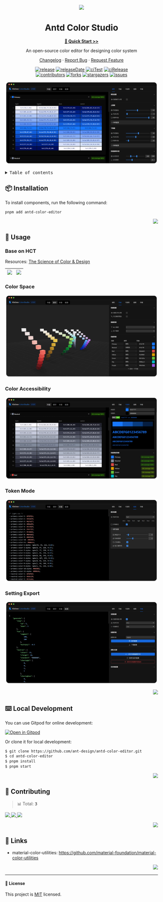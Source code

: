<a name="readme-top"></a>

<div align="center">

<img width="160" src="https://gw.alipayobjects.com/zos/rmsportal/KDpgvguMpGfqaHPjicRK.svg">

<h1>Antd Color Studio</h1>

[**🎨 Quick Start >>**](https://ant-design.github.io/antd-color-editor/~demos/colorstudio-demo-demo)

An open-source color editor for designing color system

[Changelog](./CHANGELOG.md) · [Report Bug][issues-url] · [Request Feature][issues-url]

<!-- SHIELD GROUP -->

[![release][release-shield]][release-url]
[![releaseDate][release-date-shield]][release-date-url]
[![ciTest][ci-test-shield]][ci-test-url]
[![ciRelease][ci-release-shield]][ci-release-url] <br/>
[![contributors][contributors-shield]][contributors-url]
[![forks][forks-shield]][forks-url]
[![stargazers][stargazers-shield]][stargazers-url]
[![issues][issues-shield]][issues-url]

[![](https://raw.githubusercontent.com/ant-design/antd-color-editor/master/public/preview1.webp)](https://ant-design.github.io/antd-color-editor/~demos/colorstudio-demo-demo)

</div>

<details>
<summary><kbd>Table of contents</kbd></summary>

#### TOC

- [📦 Installation](#-installation)

- [🎨 Usage](#-usage)

  - [Base on HCT](#base-on-hct)
  - [Color Space](#color-space)
  - [Color Accessibility](#color-accessibility)
  - [Token Mode](#token-mode)
  - [Setting Export](#setting-export)

- [⌨️ Local Development](#️-local-development)

- [🤝 Contributing](#-contributing)

- [🔗 Links](#-links)

####

</details>

## 📦 Installation

To install components, run the following command:

```bash
pnpm add antd-color-editor
```

<div align="right">

[![][back-to-top]](#readme-top)

</div>

## 🎨 Usage

### Base on HCT

Resources: [The Science of Color & Design](https://material.io/blog/science-of-color-design)

| <img src="https://lh3.googleusercontent.com/FgfF6od_qjYXbXowPPgL3IQ8T0QnEAZnoehlRcXHSXK7QXfHe_LvBm3SeYIkxhSRn3gBjjH4GEO6DYOex8btaN34lVDSzP7ZULMMSqoE7bsxyCWA0Q=w1400-v0" height="240" /> | <img src="https://lh3.googleusercontent.com/PWM-JWdCtOxcGHHoiZfm1HkSNNcMRXyGE4CRapU1lrFHo93W1dqHACB24x7FCuqFKA-6LTBMhEtSHsMkZcu8EsOrNaUWE6ixtknM1Sv7hhpHwvLWcG1-=w1400-v0" height="240" /> |
| ---------------------------------------------------------------------------------------------------------------------------------------------------------------------------------------- | ------------------------------------------------------------------------------------------------------------------------------------------------------------------------------------------ |

### Color Space

![](https://raw.githubusercontent.com/ant-design/antd-color-editor/master/public/preview2.webp)

### Color Accessibility

![](https://raw.githubusercontent.com/ant-design/antd-color-editor/master/public/preview5.webp)

### Token Mode

![](https://raw.githubusercontent.com/ant-design/antd-color-editor/master/public/preview3.webp)

### Setting Export

![](https://raw.githubusercontent.com/ant-design/antd-color-editor/master/public/preview4.webp)

<div align="right">

[![][back-to-top]](#readme-top)

</div>

## ⌨️ Local Development

You can use Gitpod for online development:

[![Open in Gitpod](https://gitpod.io/button/open-in-gitpod.svg)][gitpod-url]

Or clone it for local development:

```bash
$ git clone https://github.com/ant-design/antd-color-editor.git
$ cd antd-color-editor
$ pnpm install
$ pnpm start
```

<div align="right">

[![][back-to-top]](#readme-top)

</div>

## 🤝 Contributing

<!-- CONTRIBUTION GROUP -->

> 📊 Total: <kbd>**3**</kbd>

<a href="https://github.com/apps/dependabot" title="dependabot[bot]">
  <img src="https://avatars.githubusercontent.com/in/29110?v=4" width="50" />
</a>
<a href="https://github.com/canisminor1990" title="canisminor1990">
  <img src="https://avatars.githubusercontent.com/u/17870709?v=4" width="50" />
</a>
<a href="https://github.com/actions-user" title="actions-user">
  <img src="https://avatars.githubusercontent.com/u/65916846?v=4" width="50" />
</a>

<!-- CONTRIBUTION END -->

<div align="right">

[![][back-to-top]](#readme-top)

</div>

## 🔗 Links

- material-color-utilities: <https://github.com/material-foundation/material-color-utilities>

<div align="right">

[![][back-to-top]](#readme-top)

</div>

---

#### 📝 License

This project is [MIT](./LICENSE) licensed.

<!-- LINK GROUP -->

[gitpod-url]: https://gitpod.io/#https://github.com/ant-design/antd-color-editor

<!-- SHIELD LINK GROUP -->

[back-to-top]: https://img.shields.io/badge/-BACK_TO_TOP-151515?style=flat-square

<!-- release -->

[release-shield]: https://img.shields.io/npm/v/antd-color-editor?logo=npm
[release-url]: https://www.npmjs.com/package/antd-color-editor

<!-- releaseDate -->

[release-date-shield]: https://img.shields.io/github/release-date/ant-design/antd-color-editor?style=flat
[release-date-url]: https://github.com/ant-design/antd-color-editor/releases

<!-- ciTest -->

[ci-test-shield]: https://github.com/ant-design/antd-color-editor/workflows/Test%20CI/badge.svg
[ci-test-url]: https://github.com/ant-design/antd-color-editor/actions/workflows/test.yml

<!-- ciRelease -->

[ci-release-shield]: https://github.com/ant-design/antd-color-editor/workflows/Build%20and%20Release/badge.svg
[ci-release-url]: https://github.com/ant-design/antd-color-editor/actions/workflows/release.yml

<!-- contributors -->

[contributors-shield]: https://img.shields.io/github/contributors/ant-design/antd-color-editor.svg?style=flat
[contributors-url]: https://github.com/ant-design/antd-color-editor/graphs/contributors

<!-- forks -->

[forks-shield]: https://img.shields.io/github/forks/ant-design/antd-color-editor.svg?style=flat
[forks-url]: https://github.com/ant-design/antd-color-editor/network/members

<!-- stargazers -->

[stargazers-shield]: https://img.shields.io/github/stars/ant-design/antd-color-editor.svg?style=flat
[stargazers-url]: https://github.com/ant-design/antd-color-editor/stargazers

<!-- issues -->

[issues-shield]: https://img.shields.io/github/issues/ant-design/antd-color-editor.svg?style=flat
[issues-url]: https://github.com/ant-design/antd-color-editor/issues/new/choose
